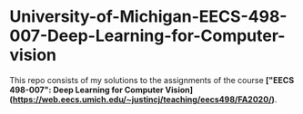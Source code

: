 # University-of-Michigan-EECS-498-007-Deep-Learning-for-Computer-vision
This repo consists of my solutions to the assignments of the course **["EECS 498-007": Deep Learning for Computer Vision] (https://web.eecs.umich.edu/~justincj/teaching/eecs498/FA2020/)**. 

